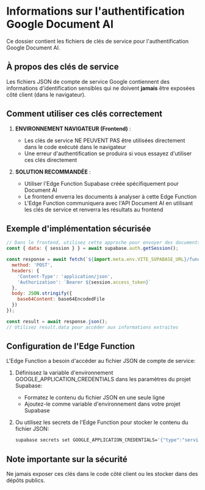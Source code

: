 # Informations sur l'authentification Google Document AI

Ce dossier contient les fichiers de clés de service pour l'authentification Google Document AI.

## À propos des clés de service

Les fichiers JSON de compte de service Google contiennent des informations d'identification sensibles qui ne doivent **jamais** être exposées côté client (dans le navigateur).

## Comment utiliser ces clés correctement

1. **ENVIRONNEMENT NAVIGATEUR (Frontend)** : 
   - Les clés de service NE PEUVENT PAS être utilisées directement dans le code exécuté dans le navigateur
   - Une erreur d'authentification se produira si vous essayez d'utiliser ces clés directement

2. **SOLUTION RECOMMANDÉE** :
   - Utiliser l'Edge Function Supabase créée spécifiquement pour Document AI
   - Le frontend enverra les documents à analyser à cette Edge Function
   - L'Edge Function communiquera avec l'API Document AI en utilisant les clés de service et renverra les résultats au frontend

## Exemple d'implémentation sécurisée

```javascript
// Dans le frontend, utilisez cette approche pour envoyer des documents à l'Edge Function:
const { data: { session } } = await supabase.auth.getSession();

const response = await fetch(`${import.meta.env.VITE_SUPABASE_URL}/functions/v1/document-ai`, {
  method: 'POST',
  headers: {
    'Content-Type': 'application/json',
    'Authorization': `Bearer ${session.access_token}`
  },
  body: JSON.stringify({
    base64Content: base64EncodedFile
  })
});

const result = await response.json();
// Utilisez result.data pour accéder aux informations extraites
```

## Configuration de l'Edge Function

L'Edge Function a besoin d'accéder au fichier JSON de compte de service:

1. Définissez la variable d'environnement GOOGLE_APPLICATION_CREDENTIALS dans les paramètres du projet Supabase:
   - Formatez le contenu du fichier JSON en une seule ligne
   - Ajoutez-le comme variable d'environnement dans votre projet Supabase

2. Ou utilisez les secrets de l'Edge Function pour stocker le contenu du fichier JSON:
   ```bash
   supabase secrets set GOOGLE_APPLICATION_CREDENTIALS='{"type":"service_account","project_id":"...etc}'
   ```

## Note importante sur la sécurité

Ne jamais exposer ces clés dans le code côté client ou les stocker dans des dépôts publics.